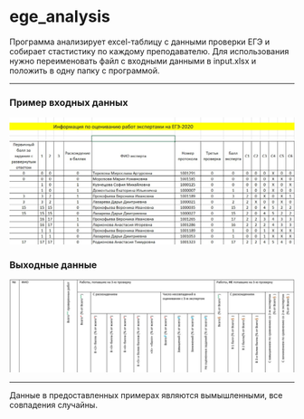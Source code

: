# ege_analysis
Программа анализирует excel-таблицу с данными проверки ЕГЭ и собирает стастистику по каждому преподавателю. Для использования нужно переименовать файл с входными данными в input.xlsx и положить в одну папку с программой.

---
### Пример входных данных

![input](https://github.com/partko/ege_analysis/blob/main/example_input.jpg)

### Выходные данные

![output](https://github.com/partko/ege_analysis/blob/main/example_output.jpg)

---
Данные в предоставленных примерах являются вымышленными, все совпадения случайны.
